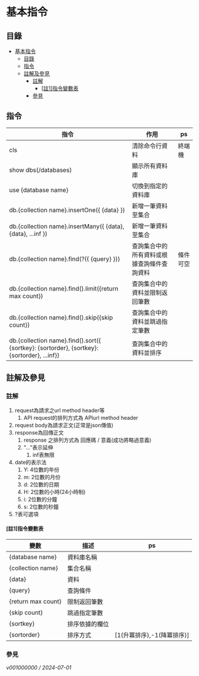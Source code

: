 # 基本指令

## 目錄
- [基本指令](#基本指令)
	- [目錄](#目錄)
	- [指令](#指令)
	- [註解及參見](#註解及參見)
		- [註解](#註解)
			- [\[註1\]指令變數表](#註1指令變數表)
		- [參見](#參見)

## 指令
| 指令 | 作用 | ps |
| --- | --- | --- |
| cls | 清除命令行資料 | 終端機 |
| show dbs(/databases) | 顯示所有資料庫 | |
| use {database name} | 切換到指定的資料庫 | |
| db.{collection name}.insertOne({ {data} }) | 新增一筆資料至集合 | |
| db.{collection name}.insertMany({ {data}, {data}, ...inf }) | 新增一筆資料至集合 | |
| db.{collection name}.find(?({ {query} })) | 查詢集合中的所有資料或根據查詢條件查詢資料 | 條件可空 |
| db.{collection name}.find().limit({return max count<int>}) | 查詢集合中的資料並限制返回筆數 | |
| db.{collection name}.find().skip({skip count<int>}) | 查詢集合中的資料並跳過指定筆數 | |
| db.{collection name}.find().sort({ {sortkey}: {sortorder}, {sortkey}: {sortorder}, ...inf}) | 查詢集合中的資料並排序 | |

## 註解及參見

### 註解

1. request為請求之url method header等
   1. API request的排列方式為 APIurl method header
2. request body為請求正文(正常是json傳值)
3. response為回傳正文
   1. response 之排列方式為 回應碼 / 意義(成功將略過意義)
   2. "..."表示延伸
      1. inf表無限
4. date的表示法
   1. Y: 4位數的年份
   2. m: 2位數的月份
   3. d: 2位數的日期
   4. H: 2位數的小時(24小時制)
   5. i: 2位數的分鐘
   6. s: 2位數的秒鐘
5. ?表可選項

#### \[註1]指令變數表
| 變數 | 描述 | ps |
| --- | --- | --- |
| {database name} | 資料庫名稱 | |
| {collection name} | 集合名稱 | |
| {data} | 資料 | |
| {query} | 查詢條件 | |
| {return max count} | 限制返回筆數 | |
| {skip count} | 跳過指定筆數 | |
| {sortkey} | 排序依據的欄位 | |
| {sortorder} | 排序方式 | \[1(升冪排序),-1(降冪排序)] |

### 參見


*v001000000 / 2024-07-01*
